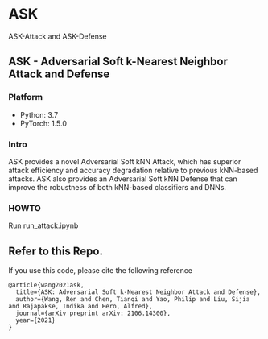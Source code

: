 # ASK
ASK-Attack and ASK-Defense

## ASK - Adversarial Soft k-Nearest Neighbor Attack and Defense

### Platform
* Python: 3.7
* PyTorch: 1.5.0

### Intro
ASK provides a novel Adversarial Soft kNN Attack, which has superior attack efficiency and accuracy degradation relative to previous kNN-based attacks. 
ASK also provides an Adversarial Soft kNN Defense that can improve the robustness of both kNN-based classifiers and DNNs.

### HOWTO
Run run_attack.ipynb


## Refer to this Repo.
If you use this code, please cite the following reference

```
@article{wang2021ask,
  title={ASK: Adversarial Soft k-Nearest Neighbor Attack and Defense},
  author={Wang, Ren and Chen, Tianqi and Yao, Philip and Liu, Sijia and Rajapakse, Indika and Hero, Alfred},
  journal={arXiv preprint arXiv: 2106.14300},
  year={2021}
}
```


